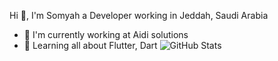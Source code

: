 Hi 👋, I'm Somyah a Developer working in Jeddah, Saudi Arabia
* 🏢 I'm currently working at Aidi solutions 
* 🌱 Learning all about Flutter, Dart
![GitHub Stats](https://github-readme-stats.vercel.app/api?username=somyahAA&theme=default)
